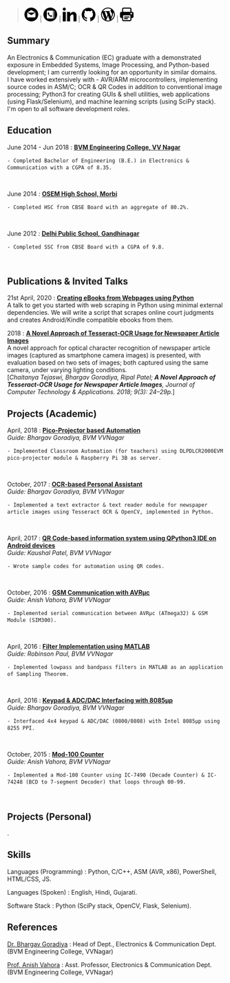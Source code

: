 > [![Email](resources/gmail_dark.png)](mailto:crtejaswi13@gmail.com) |
> [![Phone](resources/phone_dark.png)](tel:+919687420050) |
> [![LinkedIn](resources/linkedin_dark.png)](https://linkedin.com/in/chaitanya-tejaswi-129b67108) |
> [![GitHub](resources/github.png)](https://github.com/CRTejaswi) |
> [![WordPress](resources/wordpress_dark.png)](https://crtejaswi.wordpress.com) |
> [![Download PDF](resources/print_dark.png)](https://crtejaswi.github.io/CV/CV.pdf)

Summary
---------

An Electronics & Communication (EC) graduate with a demonstrated exposure in Embedded Systems, Image Processing, and Python-based development; I am currently looking for an opportunity in similar domains. <br>
I have worked extensively with - AVR/ARM microcontrollers, implementing source codes in ASM/C; OCR & QR Codes in addition to conventional image processing; Python3 for creating GUIs & shell utilities, web applications (using Flask/Selenium), and machine learning scripts (using SciPy stack). <br>
I'm open to all software development roles. <br>

Education
---------

June 2014 - Jun 2018
:   [__BVM Engineering College, VV Nagar__](http://bvmengineering.ac.in)

    - Completed Bachelor of Engineering (B.E.) in Electronics & Communication with a CGPA of 8.35.
<br>

June 2014
:   [__OSEM High School, Morbi__](https://www.osem.edu.in/)

    - Completed HSC from CBSE Board with an aggregate of 80.2%.
<br>

June 2012
:   [__Delhi Public School, Gandhinagar__](http://www.dps-gandhinagar.com)

    - Completed SSC from CBSE Board with a CGPA of 9.8.
<br>

Publications & Invited Talks
-----------------

21st April, 2020
:   [__Creating eBooks from Webpages using Python__](https://crtejaswi.github.io/Talks/01/webscraping.html) <br>
A talk to get you started with web scraping in Python using minimal external dependencies. We will write a script that scrapes online court judgments and creates Android/Kindle compatible ebooks from them.

2018
:   [__A Novel Approach of Tesseract-OCR Usage for Newspaper Article Images__](http://computerjournals.stmjournals.in/index.php/JoCTA/article/view/220) <br>
A novel approach for optical character recognition of newspaper article images (captured as smartphone camera images) is presented, with evaluation based on two sets of images; both captured using the same camera, under varying lighting conditions. <br>
[_Chaitanya Tejaswi, Bhargav Goradiya, Ripal Patel; __A Novel Approach of Tesseract-OCR Usage for Newspaper Article Images__, Journal of Computer Technology & Applications. 2018; 9(3): 24–29p._]


Projects (Academic)
-----------------

April, 2018
:   [__Pico-Projector based Automation__](https://github.com/CRTejaswi/Class-Projects/tree/master/BE%20Project2) <br>
    _Guide: Bhargav Goradiya, BVM VVNagar_ <br>

    - Implemented Classroom Automation (for teachers) using DLPDLCR2000EVM pico-projector module & Raspberry Pi 3B as server.
<br>

October, 2017
:   [__OCR-based Personal Assistant__](https://github.com/CRTejaswi/Class-Projects/tree/master/BE%20Project1) <br>
    _Guide: Bhargav Goradiya, BVM VVNagar_ <br>

    - Implemented a text extractor & text reader module for newspaper article images using Tesseract OCR & OpenCV, implemented in Python.
<br>

April, 2017
:   [__QR Code-based information system using QPython3 IDE on Android devices__](https://github.com/CRTejaswi/Class-Projects/tree/master/Personal%20Info%20Assistant) <br>
    _Guide: Kaushal Patel, BVM VVNagar_ <br>

    - Wrote sample codes for automation using QR codes.
<br>

October, 2016
:   [__GSM Communication with AVRµc__](https://github.com/CRTejaswi/Class-Projects/tree/master/AVR-GSM) <br>
    _Guide: Anish Vahora, BVM VVNagar_ <br>

    - Implemented serial communication between AVRµc (ATmega32) & GSM Module (SIM300).
<br>

April, 2016
:   [__Filter Implementation using MATLAB__](https://github.com/CRTejaswi/Class-Projects/tree/master/Sampling%20Theorem) <br>
    _Guide: Robinson Paul, BVM VVNagar_ <br>

    - Implemented lowpass and bandpass filters in MATLAB as an application of Sampling Theorem.
<br>

April, 2016
:   [__Keypad & ADC/DAC Interfacing with 8085µp__](https://github.com/CRTejaswi/Class-Projects/tree/master/8085-ADC%26DAC) <br>
    _Guide: Bhargav Goradiya, BVM VVNagar_ <br>

    - Interfaced 4x4 keypad & ADC/DAC (0800/0808) with Intel 8085µp using 8255 PPI.
<br>

October, 2015
:   [__Mod-100 Counter__](https://github.com/CRTejaswi/Class-Projects/tree/master/Mod100Counter) <br>
    _Guide: Anish Vahora, BVM VVNagar_ <br>

    - Implemented a Mod-100 Counter using IC-7490 (Decade Counter) & IC-74248 (BCD to 7-segment Decoder) that loops through 00-99.
<br>

Projects (Personal)
-----------------
.

Skills
------

Languages (Programming)
:   Python, C/C++, ASM (AVR, x86), PowerShell, HTML/CSS, JS.

Languages (Spoken)
:   English, Hindi, Gujarati.

Software Stack
:   Python (SciPy stack, OpenCV, Flask, Selenium).

References
-----------------

[Dr. Bhargav Goradiya](mailto:bhargav.goradiya@bvmengineering.ac.in)
:   Head of Dept., Electronics & Communication Dept. (BVM Engineering College, VVNagar)

[Prof. Anish Vahora](mailto:anish.vahora@bvmengineering.ac.in)
:   Asst. Professor, Electronics & Communication Dept. (BVM Engineering College, VVNagar)
